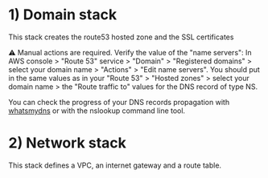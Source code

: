 # 1) Domain stack

This stack creates the route53 hosted zone and the SSL certificates

⚠️ Manual actions are required. Verify the value of the "name servers": In AWS console > "Route 53" service > "Domain" > "Registered domains" > select your domain name > "Actions" > "Edit name servers". You should put in the same values as in your "Route 53" > "Hosted zones" > select your domain name > the "Route traffic to" values for the DNS record of type NS.

You can check the progress of your DNS records propagation with [whatsmydns](https://www.whatsmydns.net/) or with the nslookup command line tool.

# 2) Network stack

This stack defines a VPC, an internet gateway and a route table.
